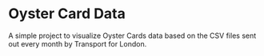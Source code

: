 Oyster Card Data
================

A simple project to visualize Oyster Cards data based on the CSV files sent out every month by Transport for London.

